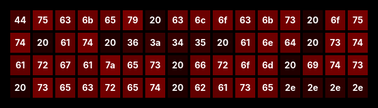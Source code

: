 ## 🟥
<style>
* { margin:0; padding:0; }
div { display:flex; justify-content:center; }
.body { display:flex; flex-direction:column; justify-content:center; background:#000; color:#FFF; white-space:nowrap; position:absolute; top:0; bottom:0; left:0; right:0; }
b { display:inline-block; width:32px; height:32px; margin:2px; line-height:32px; text-align:center; vertical-align:center; }
</style>
<div class="body"><div>
<b style="background:#440000">44</b>
<b style="background:#750000">75</b>
<b style="background:#630000">63</b>
<b style="background:#6b0000">6b</b>
<b style="background:#650000">65</b>
<b style="background:#790000">79</b>
<b style="background:#200000">20</b>
<b style="background:#630000">63</b>
<b style="background:#6c0000">6c</b>
<b style="background:#6f0000">6f</b>
<b style="background:#630000">63</b>
<b style="background:#6b0000">6b</b>
<b style="background:#730000">73</b>
<b style="background:#200000">20</b>
<b style="background:#6f0000">6f</b>
<b style="background:#750000">75</b></div><div>
<b style="background:#740000">74</b>
<b style="background:#200000">20</b>
<b style="background:#610000">61</b>
<b style="background:#740000">74</b>
<b style="background:#200000">20</b>
<b style="background:#360000">36</b>
<b style="background:#3a0000">3a</b>
<b style="background:#340000">34</b>
<b style="background:#350000">35</b>
<b style="background:#200000">20</b>
<b style="background:#610000">61</b>
<b style="background:#6e0000">6e</b>
<b style="background:#640000">64</b>
<b style="background:#200000">20</b>
<b style="background:#730000">73</b>
<b style="background:#740000">74</b></div><div>
<b style="background:#610000">61</b>
<b style="background:#720000">72</b>
<b style="background:#670000">67</b>
<b style="background:#610000">61</b>
<b style="background:#7a0000">7a</b>
<b style="background:#650000">65</b>
<b style="background:#730000">73</b>
<b style="background:#200000">20</b>
<b style="background:#660000">66</b>
<b style="background:#720000">72</b>
<b style="background:#6f0000">6f</b>
<b style="background:#6d0000">6d</b>
<b style="background:#200000">20</b>
<b style="background:#690000">69</b>
<b style="background:#740000">74</b>
<b style="background:#730000">73</b></div><div>
<b style="background:#200000">20</b>
<b style="background:#730000">73</b>
<b style="background:#650000">65</b>
<b style="background:#630000">63</b>
<b style="background:#720000">72</b>
<b style="background:#650000">65</b>
<b style="background:#740000">74</b>
<b style="background:#200000">20</b>
<b style="background:#620000">62</b>
<b style="background:#610000">61</b>
<b style="background:#730000">73</b>
<b style="background:#650000">65</b>
<b style="background:#2e0000">2e</b>
<b style="background:#2e0000">2e</b>
<b style="background:#2e0000">2e</b>
<b style="background:#2e0000">2e</b>
</div></div>